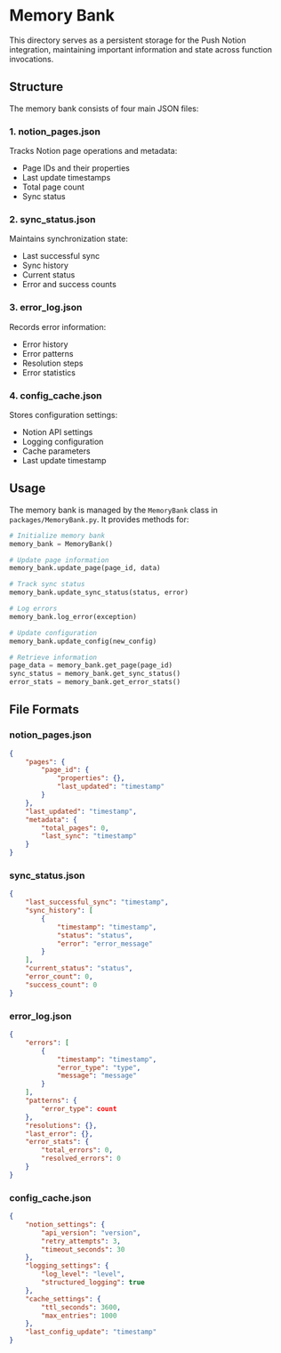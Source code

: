 # Memory Bank

This directory serves as a persistent storage for the Push Notion integration, maintaining important information and state across function invocations.

## Structure

The memory bank consists of four main JSON files:

### 1. notion_pages.json
Tracks Notion page operations and metadata:
- Page IDs and their properties
- Last update timestamps
- Total page count
- Sync status

### 2. sync_status.json
Maintains synchronization state:
- Last successful sync
- Sync history
- Current status
- Error and success counts

### 3. error_log.json
Records error information:
- Error history
- Error patterns
- Resolution steps
- Error statistics

### 4. config_cache.json
Stores configuration settings:
- Notion API settings
- Logging configuration
- Cache parameters
- Last update timestamp

## Usage

The memory bank is managed by the `MemoryBank` class in `packages/MemoryBank.py`. It provides methods for:

```python
# Initialize memory bank
memory_bank = MemoryBank()

# Update page information
memory_bank.update_page(page_id, data)

# Track sync status
memory_bank.update_sync_status(status, error)

# Log errors
memory_bank.log_error(exception)

# Update configuration
memory_bank.update_config(new_config)

# Retrieve information
page_data = memory_bank.get_page(page_id)
sync_status = memory_bank.get_sync_status()
error_stats = memory_bank.get_error_stats()
```

## File Formats

### notion_pages.json
```json
{
    "pages": {
        "page_id": {
            "properties": {},
            "last_updated": "timestamp"
        }
    },
    "last_updated": "timestamp",
    "metadata": {
        "total_pages": 0,
        "last_sync": "timestamp"
    }
}
```

### sync_status.json
```json
{
    "last_successful_sync": "timestamp",
    "sync_history": [
        {
            "timestamp": "timestamp",
            "status": "status",
            "error": "error_message"
        }
    ],
    "current_status": "status",
    "error_count": 0,
    "success_count": 0
}
```

### error_log.json
```json
{
    "errors": [
        {
            "timestamp": "timestamp",
            "error_type": "type",
            "message": "message"
        }
    ],
    "patterns": {
        "error_type": count
    },
    "resolutions": {},
    "last_error": {},
    "error_stats": {
        "total_errors": 0,
        "resolved_errors": 0
    }
}
```

### config_cache.json
```json
{
    "notion_settings": {
        "api_version": "version",
        "retry_attempts": 3,
        "timeout_seconds": 30
    },
    "logging_settings": {
        "log_level": "level",
        "structured_logging": true
    },
    "cache_settings": {
        "ttl_seconds": 3600,
        "max_entries": 1000
    },
    "last_config_update": "timestamp"
}
``` 